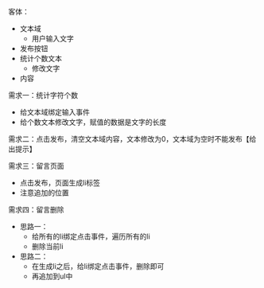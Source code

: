客体：

+ 文本域
  + 用户输入文字
+ 发布按钮
+ 统计个数文本
  + 修改文字
+ 内容

需求一：统计字符个数

+ 给文本域绑定输入事件
+ 给个数文本修改文字，赋值的数据是文字的长度



需求二：点击发布，清空文本域内容，文本修改为0，文本域为空时不能发布【给出提示】



需求三：留言页面

+ 点击发布，页面生成li标签
+ 注意追加的位置



需求四：留言删除

+ 思路一：
  + 给所有的li绑定点击事件，遍历所有的li
  + 删除当前li
+ 思路二：
  + 在生成li之后，给li绑定点击事件，删除即可
  + 再追加到ul中




